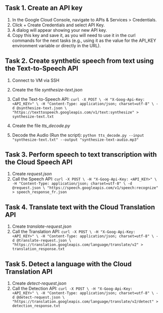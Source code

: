 ## Task 1. Create an API key
1. In the Google Cloud Console, navigate to APIs & Services > Credentials.
2. Click + Create Credentials and select API Key.
3. A dialog will appear showing your new API key. 
4. Copy this key and save it, as you will need to use it in the curl commands for the next tasks (e.g., using it as the value for the API_KEY environment variable or directly in the URL).

## Task 2. Create synthetic speech from text using the Text-to-Speech API
1. Connect to VM via SSH
2. Create the file *synthesize-text.json*
3. Call the Text-to-Speech API:
`
curl -X POST \
-H "X-Goog-Api-Key: <API_KEY>" \
-H "Content-Type: application/json; charset=utf-8" \
-d @synthesize-text.json \
"https://texttospeech.googleapis.com/v1/text:synthesize" > synthesize-text.txt
`

4. Create the file *tts_decode.py*
5. Decode the Audio (Run the script):
`
python tts_decode.py --input "synthesize-text.txt" --output "synthesize-text-audio.mp3"
`

## Task 3. Perform speech to text transcription with the Cloud Speech API
1. Create *request.json*
2. Call the Speech API:
`
curl -X POST \
-H "X-Goog-Api-Key: <API_KEY>" \
-H "Content-Type: application/json; charset=utf-8" \
-d @request.json \
"https://speech.googleapis.com/v1/speech:recognize" > speech_response_fr.json
`
## Task 4. Translate text with the Cloud Translation API
1. Create *translate-request.json*
2. Call the Translation API:
`
curl -X POST \
-H "X-Goog-Api-Key: <API_KEY>" \
-H "Content-Type: application/json; charset=utf-8" \
-d @translate-request.json \
"https://translation.googleapis.com/language/translate/v2" > translation_response.txt
`

## Task 5. Detect a language with the Cloud Translation API
1. Create *detect-request.json*
2. Call the Detection API:
`
curl -X POST \
-H "X-Goog-Api-Key:  <API_KEY>" \
-H "Content-Type: application/json; charset=utf-8" \
-d @detect-request.json \
"https://translation.googleapis.com/language/translate/v2/detect" > detection_response.txt
`
